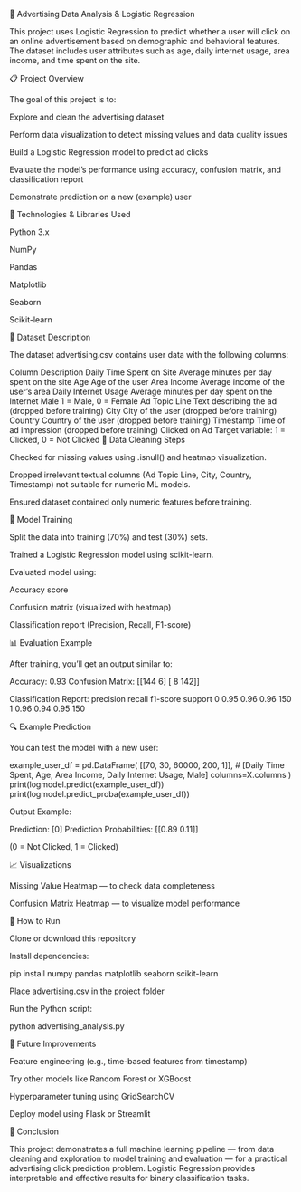🧠 Advertising Data Analysis & Logistic Regression

This project uses Logistic Regression to predict whether a user will click on an online advertisement based on demographic and behavioral features. The dataset includes user attributes such as age, daily internet usage, area income, and time spent on the site.

📋 Project Overview

The goal of this project is to:

Explore and clean the advertising dataset

Perform data visualization to detect missing values and data quality issues

Build a Logistic Regression model to predict ad clicks

Evaluate the model’s performance using accuracy, confusion matrix, and classification report

Demonstrate prediction on a new (example) user

🧰 Technologies & Libraries Used

Python 3.x

NumPy

Pandas

Matplotlib

Seaborn

Scikit-learn

📂 Dataset Description

The dataset advertising.csv contains user data with the following columns:

Column	Description
Daily Time Spent on Site	Average minutes per day spent on the site
Age	Age of the user
Area Income	Average income of the user’s area
Daily Internet Usage	Average minutes per day spent on the Internet
Male	1 = Male, 0 = Female
Ad Topic Line	Text describing the ad (dropped before training)
City	City of the user (dropped before training)
Country	Country of the user (dropped before training)
Timestamp	Time of ad impression (dropped before training)
Clicked on Ad	Target variable: 1 = Clicked, 0 = Not Clicked
🧹 Data Cleaning Steps

Checked for missing values using .isnull() and heatmap visualization.

Dropped irrelevant textual columns (Ad Topic Line, City, Country, Timestamp) not suitable for numeric ML models.

Ensured dataset contained only numeric features before training.

🧮 Model Training

Split the data into training (70%) and test (30%) sets.

Trained a Logistic Regression model using scikit-learn.

Evaluated model using:

Accuracy score

Confusion matrix (visualized with heatmap)

Classification report (Precision, Recall, F1-score)

📊 Evaluation Example

After training, you’ll get an output similar to:

Accuracy: 0.93
Confusion Matrix:
[[144   6]
 [  8 142]]

Classification Report:
              precision    recall  f1-score   support
           0       0.95      0.96      0.96       150
           1       0.96      0.94      0.95       150

🔍 Example Prediction

You can test the model with a new user:

example_user_df = pd.DataFrame(
    [[70, 30, 60000, 200, 1]],   # [Daily Time Spent, Age, Area Income, Daily Internet Usage, Male]
    columns=X.columns
)
print(logmodel.predict(example_user_df))
print(logmodel.predict_proba(example_user_df))


Output Example:

Prediction: [0]
Prediction Probabilities: [[0.89 0.11]]


(0 = Not Clicked, 1 = Clicked)

📈 Visualizations

Missing Value Heatmap — to check data completeness

Confusion Matrix Heatmap — to visualize model performance

🚀 How to Run

Clone or download this repository

Install dependencies:

pip install numpy pandas matplotlib seaborn scikit-learn


Place advertising.csv in the project folder

Run the Python script:

python advertising_analysis.py

🧩 Future Improvements

Feature engineering (e.g., time-based features from timestamp)

Try other models like Random Forest or XGBoost

Hyperparameter tuning using GridSearchCV

Deploy model using Flask or Streamlit

🏁 Conclusion

This project demonstrates a full machine learning pipeline — from data cleaning and exploration to model training and evaluation — for a practical advertising click prediction problem. Logistic Regression provides interpretable and effective results for binary classification tasks.
